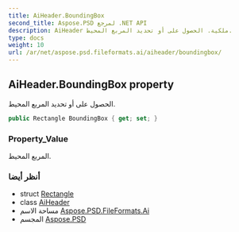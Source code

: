 ```yaml
---
title: AiHeader.BoundingBox
second_title: Aspose.PSD لمرجع .NET API
description: AiHeader ملكية. الحصول على أو تحديد المربع المحيط.
type: docs
weight: 10
url: /ar/net/aspose.psd.fileformats.ai/aiheader/boundingbox/
---
```

## AiHeader.BoundingBox property

الحصول على أو تحديد المربع المحيط.

```csharp
public Rectangle BoundingBox { get; set; }
```

### Property_Value

المربع المحيط.

### أنظر أيضا

* struct [Rectangle](../../../aspose.psd/rectangle/)
* class [AiHeader](../)
* مساحة الاسم [Aspose.PSD.FileFormats.Ai](../../aiheader/)
* المجسم [Aspose.PSD](../../../)



